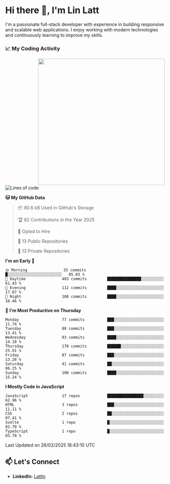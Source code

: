 # Hi there 👋, I'm Lin Latt

I'm a passionate full-stack developer with experience in building responsive and scalable web applications. I enjoy working with modern technologies and continuously learning to improve my skills.

### 📈 My Coding Activity 
<img src="https://github.com/user-attachments/assets/6cec4854-3eec-4600-9120-9be1d3cb2bfe"  width="400px" align="right">

<!--START_SECTION:waka-->
![Lines of code](https://img.shields.io/badge/From%20Hello%20World%20I%27ve%20Written-331.8%20thousand%20lines%20of%20code-blue)

**🐱 My GitHub Data** 

> 📦 80.6 kB Used in GitHub's Storage 
 > 
> 🏆 82 Contributions in the Year 2025
 > 
> 💼 Opted to Hire
 > 
> 📜 13 Public Repositories 
 > 
> 🔑 13 Private Repositories 
 > 
**I'm an Early 🐤** 

```text
🌞 Morning                33 commits          █░░░░░░░░░░░░░░░░░░░░░░░░   05.03 % 
🌆 Daytime                403 commits         ███████████████░░░░░░░░░░   61.43 % 
🌃 Evening                112 commits         ████░░░░░░░░░░░░░░░░░░░░░   17.07 % 
🌙 Night                  108 commits         ████░░░░░░░░░░░░░░░░░░░░░   16.46 % 
```
📅 **I'm Most Productive on Thursday** 

```text
Monday                   77 commits          ███░░░░░░░░░░░░░░░░░░░░░░   11.74 % 
Tuesday                  88 commits          ███░░░░░░░░░░░░░░░░░░░░░░   13.41 % 
Wednesday                93 commits          ████░░░░░░░░░░░░░░░░░░░░░   14.18 % 
Thursday                 170 commits         ██████░░░░░░░░░░░░░░░░░░░   25.91 % 
Friday                   87 commits          ███░░░░░░░░░░░░░░░░░░░░░░   13.26 % 
Saturday                 41 commits          ██░░░░░░░░░░░░░░░░░░░░░░░   06.25 % 
Sunday                   100 commits         ████░░░░░░░░░░░░░░░░░░░░░   15.24 % 
```


**I Mostly Code in JavaScript** 

```text
JavaScript               17 repos            ████████████████░░░░░░░░░   62.96 % 
HTML                     3 repos             ███░░░░░░░░░░░░░░░░░░░░░░   11.11 % 
CSS                      2 repos             ██░░░░░░░░░░░░░░░░░░░░░░░   07.41 % 
Svelte                   1 repo              █░░░░░░░░░░░░░░░░░░░░░░░░   03.70 % 
TypeScript               1 repo              █░░░░░░░░░░░░░░░░░░░░░░░░   03.70 % 
```




 Last Updated on 26/02/2025 18:43:10 UTC
<!--END_SECTION:waka-->

## 📫 Let's Connect

- **LinkedIn:** [Lattln](https://linkedin.com/in/lin-latt)
<!-- - **Portfolio:** [Your Portfolio](https://yourportfolio.com) -->
